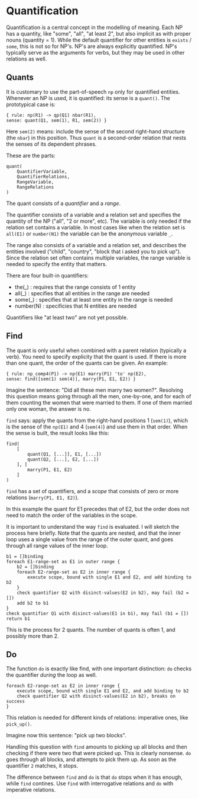 # Quantification

Quantification is a central concept in the modelling of meaning. Each NP has a quantity, like "some", "all", "at least 2", but also implicit as with proper nouns (quantity = 1). While the default quantifier for other entities is `exists` / `some`, this is not so for NP's. NP's are always explicitly quantified. NP's typically serve as the arguments for verbs, but they may be used in other relations as well.

## Quants 

It is customary to use the part-of-speech `np` only for quantified entities. Whenever an NP is used, it is quantified: its sense is a `quant()`. The prototypical case is:

    { rule: np(R1) -> qp(Q1) nbar(R1),                                      sense: quant(Q1, sem(1), R1, sem(2)) }
    
Here `sem(2)` means: include the sense of the second right-hand structure (the `nbar`) in this position. Thus `quant` is a second-order relation that nests the senses of its dependent phrases.    
    
These are the parts:

    quant(
        QuantifierVariable,
        QuantifierRelations,
        RangeVariable,
        RangeRelations        
    )

The quant consists of a _quantifier_ and a _range_. 

The quantifier consists of a variable and a relation set and specifies the quantity of the NP ("all", "2 or more", etc). The variable is only needed if the relation set contains a variable. In most cases like when the relation set is `all(E1)` or `number(N1)` the variable can be the anonymous variable `_`.  

The range also consists of a variable and a relation set, and describes the entities involved ("child", "country", "block that i asked you to pick up"). Since the relation set often contains multiple variables, the range variable is needed to specify the entity that matters.

There are four built-in quantifiers:

* the(_) : requires that the range consists of 1 entity
* all(_) : specifies that all entities in the range are needed
* some(_) : specifies that at least one entity in the range is needed
* number(N) : specificies that N entities are needed

Quantifiers like "at least two" are not yet possible.

## Find

The quant is only useful when combined with a parent relation (typically a verb). You need to specify explicity that the quant is used. If there is more than one quant, the order of the quants can be given. An example:

    { rule: np_comp4(P1) -> np(E1) marry(P1) 'to' np(E2),                    sense: find([sem(1) sem(4)], marry(P1, E1, E2)) }
    
Imagine the sentence: "Did all these men marry two women?". Resolving this question means going through all the men, one-by-one, and for each of them counting the women that were married to them. If one of them married only one woman, the answer is no.     
    
`find` says: apply the quants from the right-hand positions 1 (`sem(1)`), which is the sense of the `np(E1)` and 4 (`sem(4)`) and use them in that order. When the sense is built, the result looks like this:

    find(
        [
            quant(Q1, [...]], E1, [...]) 
            quant(Q2, [...], E2, [...])
        ], [
            marry(P1, E1, E2)
        ]
    )     

`find` has a set of quantifiers, and a _scope_ that consists of zero or more relations (`marry(P1, E1, E2)`).

In this example the quant for E1 precedes that of E2, but the order does not need to match the order of the variables in the scope.

It is important to understand the way `find` is evaluated. I will sketch the process here briefly. Note that the quants are nested, and that the inner loop uses a single value from the range of the outer quant, and goes through all range values of the inner loop.

    b1 = []binding
    foreach E1-range-set as E1 in outer range {
        b2 = []binding
        foreach E2-range-set as E2 in inner range {
            execute scope, bound with single E1 and E2, and add binding to b2
        }
        check quantifier Q2 with disinct-values(E2 in b2), may fail (b2 = [])
        add b2 to b1
    }
    check quantifier Q1 with disinct-values(E1 in b1), may fail (b1 = [])
    return b1
    
This is the process for 2 quants. The number of quants is often 1, and possibly more than 2.    

## Do

The function `do` is exactly like find, with one important distinction: `do` checks the quantifier _during_ the loop as well.

    foreach E2-range-set as E2 in inner range {
        execute scope, bound with single E1 and E2, and add binding to b2
        check quantifier Q2 with disinct-values(E2 in b2), breaks on success
    }  

This relation is needed for different kinds of relations: imperative ones, like `pick_up()`.

Imagine now this sentence: "pick up two blocks". 

Handling this question with `find` amounts to picking up all blocks and then checking if there were two that were picked up. This is clearly nonsense. `do` goes through all blocks, and attempts to pick them up. As soon as the quantifier `2` matches, it stops.

The difference between `find` and `do` is that `do` stops when it has enough, while `find` contines. Use `find` with interrogative relations and `do` with imperative relations. 
